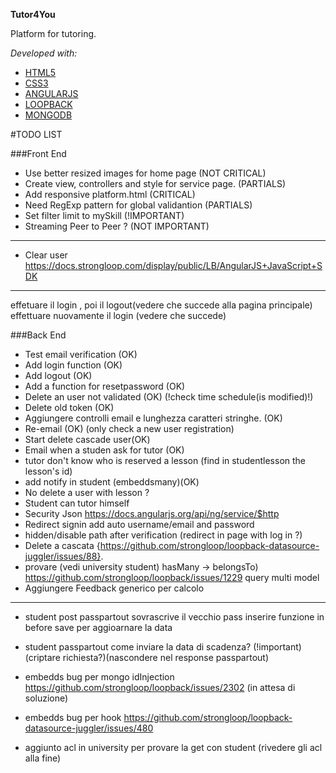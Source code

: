 **Tutor4You**

Platform for tutoring.

*Developed with:*

* [HTML5](https://it.wikipedia.org/wiki/HTML5)
* [CSS3](https://it.wikipedia.org/wiki/CSS)
* [ANGULARJS](https://it.wikipedia.org/wiki/AngularJS)
* [LOOPBACK](https://strongloop.com/node-js/loopback-framework/)
* [MONGODB](https://it.wikipedia.org/wiki/MongoDB)

#TODO LIST

###Front End
* Use better resized images for home page (NOT CRITICAL)
* Create view, controllers and style for service page. (PARTIALS)
* Add responsive platform.html (CRITICAL)
* Need RegExp pattern for global validantion (PARTIALS)
* Set filter limit to mySkill (!IMPORTANT)
* Streaming Peer to Peer ? (NOT IMPORTANT)

---------------------------
* Clear user https://docs.strongloop.com/display/public/LB/AngularJS+JavaScript+SDK
--------------------------

effetuare il login , poi il logout(vedere che succede alla pagina principale) effettuare nuovamente il login (vedere che succede)

###Back End
* Test email verification   (OK)
* Add login function (OK)
* Add logout (OK)
* Add a function for  resetpassword (OK)
* Delete an user not validated (OK)  (!check time schedule(is modified)!)
* Delete old token (OK)
* Aggiungere controlli email e lunghezza caratteri stringhe. (OK)
*  Re-email (OK) (only check a new user registration)
* Start delete cascade user(OK)
* Email when a studen ask for tutor (OK)
* tutor don't know who is reserved a lesson (find in studentlesson the lesson's id)
* add notify in student (embeddsmany)(OK)
* No delete a user with lesson ?
* Student can tutor himself
*  Security Json https://docs.angularjs.org/api/ng/service/$http
* Redirect signin add auto username/email and password
* hidden/disable path after verification (redirect in page with log in ?)
* Delete a cascata {https://github.com/strongloop/loopback-datasource-juggler/issues/88}.
* provare (vedi university student) hasMany  -> belongsTo) https://github.com/strongloop/loopback/issues/1229 query multi model
* Aggiungere Feedback generico per calcolo
____________________________________________________________________________________________________________
* student post passpartout sovrascrive il vecchio pass inserire funzione in before save per aggioarnare la data
* student passpartout come inviare la data di scadenza? (!important) (criptare richiesta?)(nascondere nel response passpartout)
* embedds bug per mongo idInjection https://github.com/strongloop/loopback/issues/2302 (in attesa di soluzione)
* embedds bug per hook https://github.com/strongloop/loopback-datasource-juggler/issues/480

* aggiunto acl in university per  provare la get con student (rivedere gli acl alla fine)
